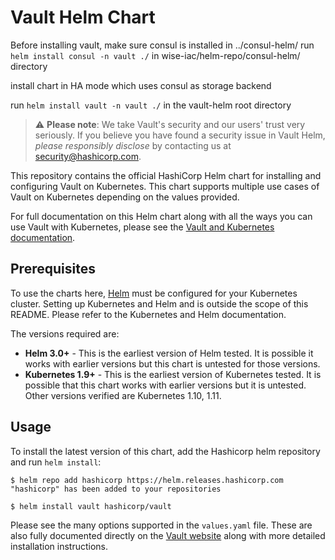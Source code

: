 # Vault Helm Chart

Before installing vault, make sure consul is installed in ../consul-helm/ 
run `helm install consul -n vault ./` in wise-iac/helm-repo/consul-helm/ directory


install chart in HA mode which uses consul as storage backend 

run ` helm install vault -n vault ./ ` in the vault-helm root directory



> :warning: **Please note**: We take Vault's security and our users' trust very seriously. If 
you believe you have found a security issue in Vault Helm, _please responsibly disclose_ 
by contacting us at [security@hashicorp.com](mailto:security@hashicorp.com).

This repository contains the official HashiCorp Helm chart for installing
and configuring Vault on Kubernetes. This chart supports multiple use
cases of Vault on Kubernetes depending on the values provided.

For full documentation on this Helm chart along with all the ways you can
use Vault with Kubernetes, please see the
[Vault and Kubernetes documentation](https://www.vaultproject.io/docs/platform/k8s/).

## Prerequisites

To use the charts here, [Helm](https://helm.sh/) must be configured for your
Kubernetes cluster. Setting up Kubernetes and Helm and is outside the scope of
this README. Please refer to the Kubernetes and Helm documentation.

The versions required are:

  * **Helm 3.0+** - This is the earliest version of Helm tested. It is possible
    it works with earlier versions but this chart is untested for those versions.
  * **Kubernetes 1.9+** - This is the earliest version of Kubernetes tested.
    It is possible that this chart works with earlier versions but it is
    untested. Other versions verified are Kubernetes 1.10, 1.11.

## Usage

To install the latest version of this chart, add the Hashicorp helm repository
and run `helm install`:

```console
$ helm repo add hashicorp https://helm.releases.hashicorp.com
"hashicorp" has been added to your repositories

$ helm install vault hashicorp/vault
```

Please see the many options supported in the `values.yaml` file. These are also
fully documented directly on the [Vault
website](https://www.vaultproject.io/docs/platform/k8s/helm) along with more
detailed installation instructions.
